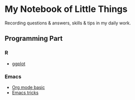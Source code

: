 # My Notebook of Little Things


Recording questions & answers, skills & tips in my daily work.


## Programming Part


### R

-   [ggplot](Notebooks/RNotebook/ggplot.md)


### Emacs

-   [Org mode basic](Notebooks/emacsNotebook/org-basic.org)
-   [Emacs tricks](Notebooks/emacsNotebook/emacs-tricks.org)